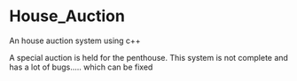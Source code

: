 # House_Auction
An house auction system using c++

A special auction is held for the penthouse.
This system is not complete and has a lot of bugs..... which can be fixed 
